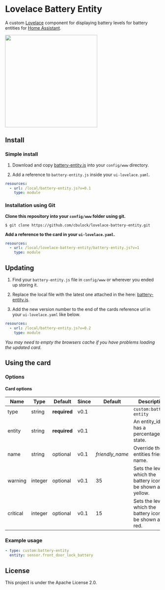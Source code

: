 # Lovelace Battery Entity


A custom [Lovelace](https://www.home-assistant.io/dashboards/) component for displaying battery levels for battery entities for [Home Assistant](https://www.home-assistant.io/).

<img src="https://raw.githubusercontent.com/cbulock/lovelace-battery-entity/master/images/screenshot.png" width="300">

## Install

### Simple install

1. Download and copy [battery-entity.js](https://raw.githubusercontent.com/cbulock/lovelace-battery-entity/master/battery-entity.js) into your `config/www` directory.

2. Add a reference to `battery-entity.js` inside your `ui-lovelace.yaml`.

  ```yaml
  resources:
    - url: /local/battery-entity.js?v=0.1
      type: module
  ```

### Installation using Git
**Clone this repository into your `config/www` folder using git.**

 ```console
$ git clone https://github.com/cbulock/lovelace-battery-entity.git
```

**Add a reference to the card in your `ui-lovelace.yaml`.**

```yaml
resources:
  - url: /local/lovelace-battery-entity/battery-entity.js?v=1
    type: module
```

## Updating
1. Find your `battery-entity.js` file in `config/www` or wherever you ended up storing it.

2. Replace the local file with the latest one attached in the here: [battery-entity.js](https://raw.githubusercontent.com/cbulock/lovelace-battery-entity/master/battery-entity.js).

3. Add the new version number to the end of the cards reference url in your `ui-lovelace.yaml` like below.

  ```yaml
  resources:
    - url: /local/battery-entity.js?v=0.2
      type: module
  ```

*You may need to empty the browsers cache if you have problems loading the updated card.*

## Using the card

### Options

#### Card options
| Name | Type | Default | Since | Default | Description |
|------|------|---------|-------|---------|-------------|
| type | string | **required** | v0.1 | | `custom:battery-entity`
| entity | string | **required** | v0.1 | | An entity_id that has a percentage as a state.
| name | string | optional | v0.1 | *friendly_name* | Override the entities friendly name.
| warning | integer | optional | v0.1 | 35 | Sets the level at which the battery icon will be shown as yellow.
| critical | integer | optional | v0.1 | 15 | Sets the level at which the battery icon will be shown as red.



### Example usage

```yaml
- type: custom:battery-entity
  entity: sensor.front_door_lock_battery
```

## License
This project is under the Apache License 2.0.
